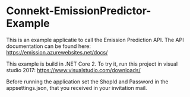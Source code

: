 # Connekt-EmissionPredictor-Example
This is an example applicatie to call the Emission Prediction API. The API documentation can be found here:
https://emission.azurewebsites.net/docs/

This example is build in .NET Core 2. To try it, run this project in visual studio 2017:
https://www.visualstudio.com/downloads/

Before running the application set the ShopId and Password in the appsettings.json, that you received in your invitation mail.
